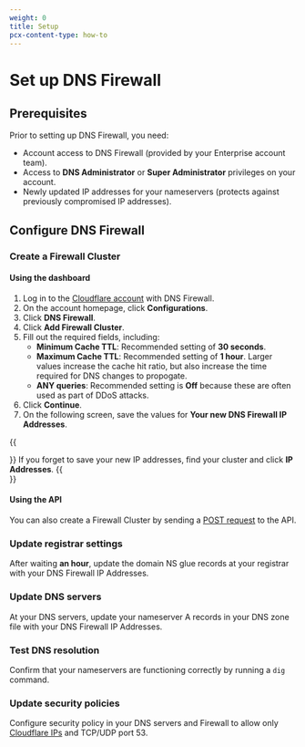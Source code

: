 ```yaml
---
weight: 0
title: Setup
pcx-content-type: how-to
---
```


# Set up DNS Firewall

## Prerequisites

Prior to setting up DNS Firewall, you need:

- Account access to DNS Firewall (provided by your Enterprise account team).
- Access to **DNS Administrator** or **Super Administrator** privileges on your account.
- Newly updated IP addresses for your nameservers (protects against previously compromised IP addresses).

## Configure DNS Firewall

### Create a Firewall Cluster

#### Using the dashboard

1. Log in to the [Cloudflare account](https://dash.cloudflare.com) with DNS Firewall.
1. On the account homepage, click **Configurations**.
1. Click **DNS Firewall**.
1. Click **Add Firewall Cluster**.
1. Fill out the required fields, including:
   - **Minimum Cache TTL**: Recommended setting of **30 seconds**.
   - **Maximum Cache TTL**: Recommended setting of **1 hour**. Larger values increase the cache hit ratio, but also increase the time required for DNS changes to propogate.
   - **ANY queries**: Recommended setting is **Off** because these are often used as part of DDoS attacks.
1. Click **Continue**.
1. On the following screen, save the values for **Your new DNS Firewall IP Addresses**.

{{<Aside type="note" header="Note:">}}
If you forget to save your new IP addresses, find your cluster and click **IP Addresses**.
{{</Aside>}}

#### Using the API

You can also create a Firewall Cluster by sending a [POST request](https://api.cloudflare.com/#dns-firewall-create-dns-firewall-cluster) to the API.

### Update registrar settings

After waiting **an hour**, update the domain NS glue records at your registrar with your DNS Firewall IP Addresses.

### Update DNS servers

At your DNS servers, update your nameserver A records in your DNS zone file with your DNS Firewall IP Addresses.

### Test DNS resolution

Confirm that your nameservers are functioning correctly by running a `dig` command.

### Update security policies

Configure security policy in your DNS servers and Firewall to allow only [Cloudflare IPs](https://cloudflare.com/ips) and TCP/UDP port 53.
